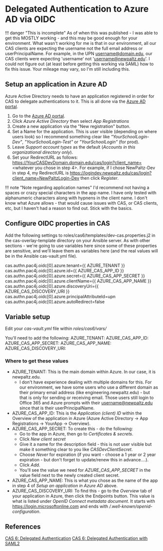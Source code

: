 # Delegated Authentication to Azure AD via OIDC

!!! danger "This is incomplete"
    As of when this was published - I was able to get this MOSTLY working - and this may be good enough for your environment.  What wasn't working for me is that in our environment, all our CAS clients are expecting the username not the full email address or userPrincipalName.  For example, in the UPN username@domain.edu, our CAS clients were expecting 'username' not 'username@newpaltz.edu'.  I could not figure out (at least before getting this working via SAML) how to fix this issue.  Your mileage may vary, so I'm still including this.

## Setup an application in Azure AD
Azure Active Directory needs to have an application registered in order for CAS to delegate authentications to it.  This is all done via the [Azure AD portal](https://aad.portal.azure.com).

1. Go to the [Azure AD portal](https://aad.portal.azure.com).
2. Click *Azure Active Directory* then select *App Registrations*
3. Create a new application via the "New registration" button.
4. Set a Name for the application.  This is user visible (depending on where users look) so I recommend something clear like *"YourSchoolLogin-Dev"*, *"YourSchoolLogin-Test"* or *"YourSchoolLogin"* (for prod).
5. Leave *Support account types* as the default (*Accounts in this organizational directory only*).
6. Set your RedirectURL as follows: https://YourCASDevDomain.domain.edu/cas/login?client_name=<whatever you chose in step 4>.  For example, if I chose NewPaltz-Dev in step 4, my RedirectURL is https://logindev.newpaltz.edu/cas/login?client_name=NewPaltzLogin-Dev then click *Register*.

!!! note "Note regarding application names"
    I'd recommend not having a spaces or crazy special characters in the app name.  I have only tested with alphanumeric characters along with hypnens in the client name.  I don't know what Azure allows - that would cause issues with CAS, or CAS clients, etc, but I haven't had a reason to find out.  Stick with the basics.


## Configure OIDC properties in CAS
Add the following settings to roles/cas6/templates/dev-cas.properties.j2 in the cas-overlay-template directory on your Ansible server.  As with other sections - we're going to use variables here since some of these properties are sensitive, and we'll leave them as variables here (and the real values will be in the Ansible cas-vault.yml file).

cas.authn.pac4j.oidc[0].azure.tenant={{ AZURE_TENANT }}
cas.authn.pac4j.oidc[0].azure.id={{ AZURE_CAS_APP_ID }}
cas.authn.pac4j.oidc[0].azure.secret={{ AZURE_CAS_APP_SECRET }}
cas.authn.pac4j.oidc[0].azure.clientName={{ AZURE_CAS_APP_NAME }}
cas.authn.pac4j.oidc[0].azure.discoveryUri={{ AZURE_CAS_DISCOVERY_URI }}
cas.authn.pac4j.oidc[0].azure.principalAttributeId=upn
cas.authn.pac4j.oidc[0].azure.autoRedirect=false

## Variable setup
Edit your *cas-vault.yml* file within *roles/cas6/vars/*

You'll need to add the following:
AZURE_TENANT: 
AZURE_CAS_APP_ID:
AZURE_CAS_APP_SECRET:
AZURE_CAS_APP_NAME:
AZURE_CAS_DISCOVERY_URI:

### Where to get these values

* AZURE_TENANT: This is the main domain within Azure.  In our case, it is newpaltz.edu.
    * I don't have experience dealing with multiple domains for this.  For our environment, we have some users who use a different domain as their primary email address (like engineering.newpaltz.edu) - but that is only for sending or receiving email.  Those users still login to Office 365 and Azure prompts with their username@newpaltz.edu since that is their userPrincipalName.
* AZURE_CAS_APP_ID: This is the *Application (client) ID* within the Overview of the application in Azure (Azure Active Directory -> App Registrations -> YourApp -> Overview).
* AZURE_CAS_APP_SECRET: To create this - do the following:
    * Go to the app in Azure, then go to *Certificates & secrets*.
    * Click *New client secret*
    * Give it a name for the description field - this is not user visible but make it something clear to you like *CASDevClientSecret*.
    * Choose *Never* for expiration (if you want - choose a 1 year or 2 year expiration - but don't forget to update/renew this in advance....).
    * Click *Add*.
    * You'll see the value we need for *AZURE_CAS_APP_SECRET* in the value field next to the newly created client secret.
* AZURE_CAS_APP_NAME: This is what you chose as the name of the app in step 4 of *Setup an application in Azure AD* above.
* AZURE_CAS_DISCOVERY_URI: To find this - go to the *Overview* tab of your application in Azure, then click the Endpoints button.  This value is what is listed under *OpenID Connect metadata document*.  It starts with https://login.microsoftonline.com and ends with */.well-known/openid-configuration*.


## References
[CAS 6: Delegated Authentication](https://apereo.github.io/cas/6.3.x/integration/Delegate-Authentication.html#delegated-authentication)
[CAS 6: Delegated Authentication with SAML2](https://apereo.github.io/cas/6.3.x/integration/Delegate-Authentication-SAML.html#delegated-authentication-w-saml2)